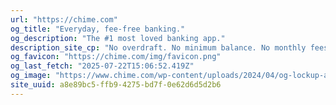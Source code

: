 ```yaml
---
url: "https://chime.com"
og_title: "Everyday, fee-free banking."
og_description: "The #1 most loved banking app."
description_site_cp: "No overdraft. No minimum balance. No monthly fees. No foreign transaction fees. 50,000+ fee-free ATMs6 at stores you love, like Walgreens®, CVS®, 7-Eleven®, and Circle K. Out-of-network fees apply."
og_favicon: "https://chime.com/img/favicon.png"
og_last_fetch: "2025-07-22T15:06:52.419Z"
og_image: "https://www.chime.com/wp-content/uploads/2024/04/og-lockup-apr2024.png"
site_uuid: a8e89bc5-ffb9-4275-bd7f-0e62d6d5d2b6
---
```

